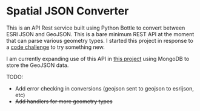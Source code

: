 # Spatial JSON Converter #

This is an API Rest service built using Python Bottle to convert between ESRI JSON and GeoJSON.
This is a bare minimum REST API at the moment that can parse various
geometry types. I started this project in response to a [code challenge](http://fredboyle.com/codechallenge/) to try something new.

I am currently expanding use of this API in [this project](https://github.com/odoe/Geo-Like) using MongoDB to store the GeoJSON data.

TODO:

* Add error checking in conversions (geojson sent to geojson to esrijson, etc)
* ~~Add handlers for more geometry types~~
